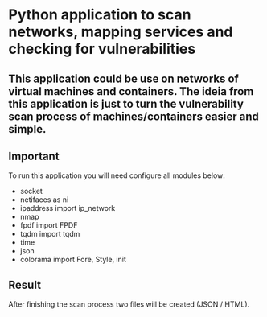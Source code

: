 # Python application to scan networks, mapping services and checking for vulnerabilities

## This application could be use on networks of virtual machines and containers. The ideia from this application is just to turn the vulnerability scan process of machines/containers easier and simple.

## Important
To run this application you will need configure all modules below:

- socket
- netifaces as ni
- ipaddress import ip_network
- nmap
- fpdf import FPDF
- tqdm import tqdm
- time
- json
- colorama import Fore, Style, init

## Result
After finishing the scan process two files will be created (JSON / HTML).

